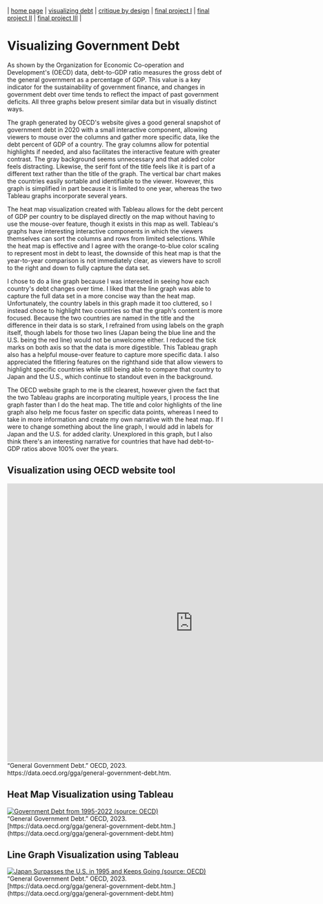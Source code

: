 | [home page](https://aaifeng.github.io/portfolio/) | [visualizing debt](visualizing-government-debt) | [critique by design](critique-by-design) | [final project I](final-project-part-one) | [final project II](final-project-part-two) | [final project III](final-project-part-three) |

# Visualizing Government Debt

As shown by the Organization for Economic Co-operation and Development's (OECD) data, debt-to-GDP ratio measures the gross debt of the general government as a percentage of GDP. This value is a key indicator for the sustainability of government finance, and changes in government debt over time tends to reflect the impact of past government deficits. All three graphs below present similar data but in visually distinct ways.

The graph generated by OECD's website gives a good general snapshot of government debt in 2020 with a small interactive component, allowing viewers to mouse over the columns and gather more specific data, like the debt percent of GDP of a country. The gray columns allow for potential highlights if needed, and also facilitates the interactive feature with greater contrast. The gray background seems unnecessary and that added color feels distracting. Likewise, the serif font of the title feels like it is part of a different text rather than the title of the graph. The vertical bar chart makes the countries easily sortable and identifiable to the viewer. However, this graph is simplified in part because it is limited to one year, whereas the two Tableau graphs incorporate several years.

The heat map visualization created with Tableau allows for the debt percent of GDP per country to be displayed directly on the map without having to use the mouse-over feature, though it exists in this map as well. Tableau's graphs have interesting interactive components in which the viewers themselves can sort the columns and rows from limited selections. While the heat map is effective and I agree with the orange-to-blue color scaling to represent most in debt to least, the downside of this heat map is that the year-to-year comparison is not immediately clear, as viewers have to scroll to the right and down to fully capture the data set.

I chose to do a line graph because I was interested in seeing how each country's debt changes over time. I liked that the line graph was able to capture the full data set in a more concise way than the heat map. Unfortunately, the country labels in this graph made it too cluttered, so I instead chose to highlight two countries so that the graph's content is more focused. Because the two countries are named in the title and the difference in their data is so stark, I refrained from using labels on the graph itself, though labels for those two lines (Japan being the blue line and the U.S. being the red line) would not be unwelcome either. I reduced the tick marks on both axis so that the data is more digestible. This Tableau graph also has a helpful mouse-over feature to capture more specific data. I also appreciated the fitlering features on the righthand side that allow viewers to highlight specific countries while still being able to compare that country to Japan and the U.S., which continue to standout even in the background.

The OECD website graph to me is the clearest, however given the fact that the two Tableau graphs are incorporating multiple years, I process the line graph faster than I do the heat map. The title and color highlights of the line graph also help me focus faster on specific data points, whereas I need to take in more information and create my own narrative with the heat map. If I were to change something about the line graph, I would add in labels for Japan and the U.S. for added clarity. Unexplored in this graph, but I also think there's an interesting narrative for countries that have had debt-to-GDP ratios above 100% over the years.


## Visualization using OECD website tool

<iframe src="https://data.oecd.org/chart/7fau" width="860" height="645" style="border: 0" mozallowfullscreen="true" webkitallowfullscreen="true" allowfullscreen="true"><a href="https://data.oecd.org/chart/7fau" target="_blank">OECD Chart: General government debt, Total, % of GDP, Annual, 2020</a></iframe>
“General Government Debt.” OECD, 2023. https://data.oecd.org/gga/general-government-debt.htm.

## Heat Map Visualization using Tableau

<div class='tableauPlaceholder' id='viz1699404755086' style='position: relative'><noscript><a href='#'><img alt='Government Debt from 1995-2022 (source: OECD) ' src='https:&#47;&#47;public.tableau.com&#47;static&#47;images&#47;Go&#47;GovDebt_16994047415250&#47;GovDebt&#47;1_rss.png' style='border: none' /></a></noscript><object class='tableauViz'  style='display:none;'><param name='host_url' value='https%3A%2F%2Fpublic.tableau.com%2F' /> <param name='embed_code_version' value='3' /> <param name='site_root' value='' /><param name='name' value='GovDebt_16994047415250&#47;GovDebt' /><param name='tabs' value='no' /><param name='toolbar' value='yes' /><param name='static_image' value='https:&#47;&#47;public.tableau.com&#47;static&#47;images&#47;Go&#47;GovDebt_16994047415250&#47;GovDebt&#47;1.png' /> <param name='animate_transition' value='yes' /><param name='display_static_image' value='yes' /><param name='display_spinner' value='yes' /><param name='display_overlay' value='yes' /><param name='display_count' value='yes' /><param name='language' value='en-US' /><param name='filter' value='publish=yes' /></object></div>                
<script type='text/javascript'>                    
  var divElement = document.getElementById('viz1699404755086');                    
  var vizElement = divElement.getElementsByTagName('object')[0];                    
  vizElement.style.width='100%';vizElement.style.height=(divElement.offsetWidth*0.75)+'px';                    
  var scriptElement = document.createElement('script');                    
  scriptElement.src = 'https://public.tableau.com/javascripts/api/viz_v1.js';                    vizElement.parentNode.insertBefore(scriptElement, vizElement);                
</script>
“General Government Debt.” OECD, 2023. [https://data.oecd.org/gga/general-government-debt.htm.](https://data.oecd.org/gga/general-government-debt.htm) 

## Line Graph Visualization using Tableau

<div class='tableauPlaceholder' id='viz1699407536441' style='position: relative'><noscript><a href='#'><img alt='Japan Surpasses the U.S. in 1995 and Keeps Going (source: OECD) ' src='https:&#47;&#47;public.tableau.com&#47;static&#47;images&#47;B3&#47;B3H7FJ5CZ&#47;1_rss.png' style='border: none' /></a></noscript><object class='tableauViz'  style='display:none;'><param name='host_url' value='https%3A%2F%2Fpublic.tableau.com%2F' /> <param name='embed_code_version' value='3' /> <param name='path' value='shared&#47;B3H7FJ5CZ' /> <param name='toolbar' value='yes' /><param name='static_image' value='https:&#47;&#47;public.tableau.com&#47;static&#47;images&#47;B3&#47;B3H7FJ5CZ&#47;1.png' /> <param name='animate_transition' value='yes' /><param name='display_static_image' value='yes' /><param name='display_spinner' value='yes' /><param name='display_overlay' value='yes' /><param name='display_count' value='yes' /><param name='language' value='en-US' /><param name='filter' value='publish=yes' /></object></div>                
<script type='text/javascript'>                    
  var divElement = document.getElementById('viz1699407536441');                    
  var vizElement = divElement.getElementsByTagName('object')[0];                    
  vizElement.style.width='100%';vizElement.style.height=(divElement.offsetWidth*0.75)+'px';                    
  var scriptElement = document.createElement('script');                    
  scriptElement.src = 'https://public.tableau.com/javascripts/api/viz_v1.js';                    vizElement.parentNode.insertBefore(scriptElement, vizElement);                
</script>
“General Government Debt.” OECD, 2023. [https://data.oecd.org/gga/general-government-debt.htm.](https://data.oecd.org/gga/general-government-debt.htm)

